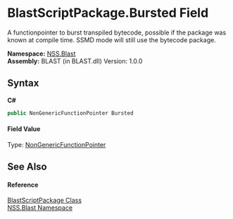 # BlastScriptPackage.Bursted Field
 

A functionpointer to burst transpiled bytecode, possible if the package was known at compile time. SSMD mode will still use the bytecode package.

**Namespace:**&nbsp;<a href="N_NSS_Blast">NSS.Blast</a><br />**Assembly:**&nbsp;BLAST (in BLAST.dll) Version: 1.0.0

## Syntax

**C#**<br />
``` C#
public NonGenericFunctionPointer Bursted
```


#### Field Value
Type: <a href="T_NSS_Blast_NonGenericFunctionPointer">NonGenericFunctionPointer</a>

## See Also


#### Reference
<a href="T_NSS_Blast_BlastScriptPackage">BlastScriptPackage Class</a><br /><a href="N_NSS_Blast">NSS.Blast Namespace</a><br />